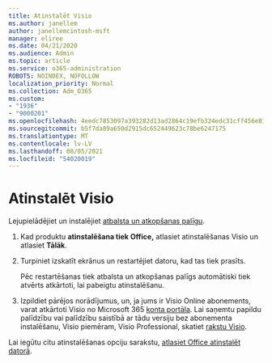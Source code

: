 ```yaml
---
title: Atinstalēt Visio
ms.author: janellem
author: janellemcintosh-msft
manager: eliree
ms.date: 04/21/2020
ms.audience: Admin
ms.topic: article
ms.service: o365-administration
ROBOTS: NOINDEX, NOFOLLOW
localization_priority: Normal
ms.collection: Adm_O365
ms.custom:
- "1936"
- "9000201"
ms.openlocfilehash: 4eedc7853097a393282d13ad2864c19efb324edc31cff456e815180133dd30f1
ms.sourcegitcommit: b5f7da89a650d2915dc652449623c78be6247175
ms.translationtype: MT
ms.contentlocale: lv-LV
ms.lasthandoff: 08/05/2021
ms.locfileid: "54020019"
---
```

# <a name="uninstall-visio"></a>Atinstalēt Visio

Lejupielādējiet un instalējiet [atbalsta un atkopšanas palīgu](https://aka.ms/SARA-OfficeUninstall-Alchemy).
  
1. Kad produktu **atinstalēšana tiek Office,** atlasiet atinstalēšanas Visio un atlasiet **Tālāk**. 
    
2. Turpiniet izskatīt ekrānus un restartējiet datoru, kad tas tiek prasīts.
    
    Pēc restartēšanas tiek atbalsta un atkopšanas palīgs automātiski tiek atvērts atkārtoti, lai pabeigtu atinstalēšanu.
    
3. Izpildiet pārējos norādījumus, un, ja jums ir Visio Online abonements, varat atkārtoti Visio no Microsoft 365 [konta portāla](https://portal.office.com/account#installs). Lai saņemtu papildu palīdzību vai palīdzību saistībā ar tādu versiju bez abonementa instalēšanu, Visio piemēram, Visio Professional, skatiet [rakstu Visio](https://support.office.com/article/f98f21e3-aa02-4827-9167-ddab5b025710?wt.mc_id=OfficeAdm_ClientDIA_Alchemy1936). 
    
Lai iegūtu citu atinstalēšanas opciju sarakstu, [atlasiet Office atinstalēt datorā](https://support.office.com/article/9dd49b83-264a-477a-8fcc-2fdf5dbf61d8?wt.mc_id=OfficeAdm_ClientDIA_Alchemy1936).
